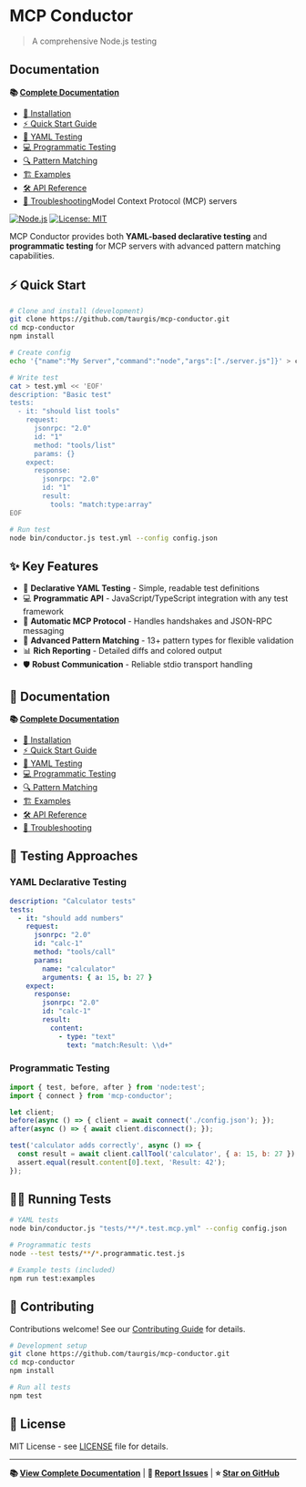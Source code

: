 # MCP Conductor

> A comprehensive Node.js testing 

## Documentation

**📚 [Complete Documentation](https://conductor.rhino-inquisitor.com/)**

- [🚀 Installation](https://conductor.rhino-inquisitor.com/installation.html)
- [⚡ Quick Start Guide](https://conductor.rhino-inquisitor.com/quick-start.html)
- [📝 YAML Testing](https://conductor.rhino-inquisitor.com/yaml-testing.html)
- [💻 Programmatic Testing](https://conductor.rhino-inquisitor.com/programmatic-testing.html)
- [🔍 Pattern Matching](https://conductor.rhino-inquisitor.com/pattern-matching.html)
- [🏗️ Examples](https://conductor.rhino-inquisitor.com/examples.html)
- [🛠️ API Reference](https://conductor.rhino-inquisitor.com/api-reference.html)
- [🔧 Troubleshooting](https://conductor.rhino-inquisitor.com/troubleshooting.html)Model Context Protocol (MCP) servers

[![Node.js](https://img.shields.io/badge/node-%3E%3D18.0.0-brightgreen.svg)](https://nodejs.org/)
[![License: MIT](https://img.shields.io/badge/License-MIT-yellow.svg)](https://opensource.org/licenses/MIT)

MCP Conductor provides both **YAML-based declarative testing** and **programmatic testing** for MCP servers with advanced pattern matching capabilities.

## ⚡ Quick Start

```bash
# Clone and install (development)
git clone https://github.com/taurgis/mcp-conductor.git
cd mcp-conductor
npm install

# Create config
echo '{"name":"My Server","command":"node","args":["./server.js"]}' > config.json

# Write test
cat > test.yml << 'EOF'
description: "Basic test"
tests:
  - it: "should list tools"
    request:
      jsonrpc: "2.0"
      id: "1"
      method: "tools/list"
      params: {}
    expect:
      response:
        jsonrpc: "2.0"
        id: "1"
        result:
          tools: "match:type:array"
EOF

# Run test
node bin/conductor.js test.yml --config config.json
```

## ✨ Key Features

- 🎯 **Declarative YAML Testing** - Simple, readable test definitions
- 💻 **Programmatic API** - JavaScript/TypeScript integration with any test framework
- 🔄 **Automatic MCP Protocol** - Handles handshakes and JSON-RPC messaging
- 🧪 **Advanced Pattern Matching** - 13+ pattern types for flexible validation
- 📊 **Rich Reporting** - Detailed diffs and colored output
- 🛡️ **Robust Communication** - Reliable stdio transport handling

## 📖 Documentation

**📚 [Complete Documentation](https://conductor.rhino-inquisitor.com/)**

- [🚀 Installation](https://conductor.rhino-inquisitor.com/installation.html)
- [⚡ Quick Start Guide](https://conductor.rhino-inquisitor.com/quick-start.html)
- [📝 YAML Testing](https://conductor.rhino-inquisitor.com/yaml-testing.html)
- [💻 Programmatic Testing](https://conductor.rhino-inquisitor.com/programmatic-testing.html)
- [🔍 Pattern Matching](https://conductor.rhino-inquisitor.com/pattern-matching.html)
- [🏗️ Examples](https://conductor.rhino-inquisitor.com/examples.html)
- [🛠️ API Reference](https://conductor.rhino-inquisitor.com/api-reference.html)
- [🔧 Troubleshooting](https://conductor.rhino-inquisitor.com/troubleshooting.html)

## 🚀 Testing Approaches

### YAML Declarative Testing
```yaml
description: "Calculator tests"
tests:
  - it: "should add numbers"
    request:
      jsonrpc: "2.0"
      id: "calc-1"
      method: "tools/call"
      params:
        name: "calculator"
        arguments: { a: 15, b: 27 }
    expect:
      response:
        jsonrpc: "2.0"
        id: "calc-1"
        result:
          content:
            - type: "text"
              text: "match:Result: \\d+"
```

### Programmatic Testing
```javascript
import { test, before, after } from 'node:test';
import { connect } from 'mcp-conductor';

let client;
before(async () => { client = await connect('./config.json'); });
after(async () => { await client.disconnect(); });

test('calculator adds correctly', async () => {
  const result = await client.callTool('calculator', { a: 15, b: 27 });
  assert.equal(result.content[0].text, 'Result: 42');
});
```

## 🏃‍♂️ Running Tests

```bash
# YAML tests
node bin/conductor.js "tests/**/*.test.mcp.yml" --config config.json

# Programmatic tests  
node --test tests/**/*.programmatic.test.js

# Example tests (included)
npm run test:examples
```

## 🤝 Contributing

Contributions welcome! See our [Contributing Guide](CONTRIBUTING.md) for details.

```bash
# Development setup
git clone https://github.com/taurgis/mcp-conductor.git
cd mcp-conductor
npm install

# Run all tests
npm test
```

## 📜 License

MIT License - see [LICENSE](LICENSE) file for details.

---

**📚 [View Complete Documentation](https://conductor.rhino-inquisitor.com/)** | **🐛 [Report Issues](https://github.com/taurgis/mcp-conductor/issues)** | **⭐ [Star on GitHub](https://github.com/taurgis/mcp-conductor)**
